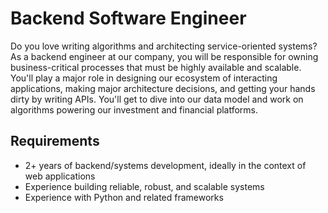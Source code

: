# Backend Software Engineer

Do you love writing algorithms and architecting service-oriented systems? As a backend engineer at our company, you will be responsible for owning business-critical processes that must be highly available and scalable. You'll play a major role in designing our ecosystem of interacting applications, making major architecture decisions, and getting your hands dirty by writing APIs. You'll get to dive into our data model and work on algorithms powering our investment and financial platforms.

## Requirements
+	2+ years of backend/systems development, ideally in the context of web applications
+	Experience building reliable, robust, and scalable systems
+	Experience with Python and related frameworks
